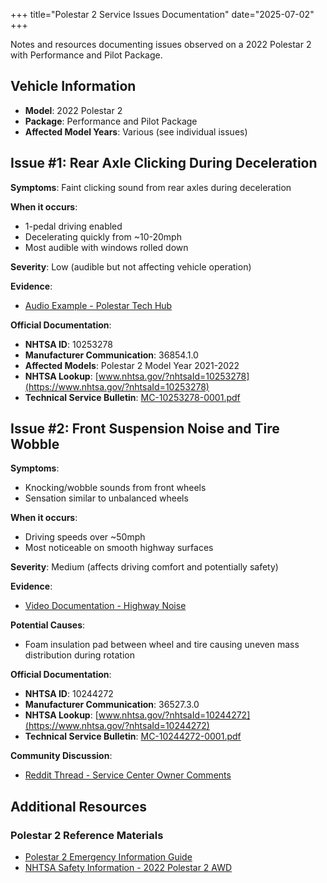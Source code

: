 +++
title="Polestar 2 Service Issues Documentation"
date="2025-07-02"
+++

Notes and resources documenting issues observed on a 2022 Polestar 2 with Performance and Pilot Package.

## Vehicle Information
- **Model**: 2022 Polestar 2
- **Package**: Performance and Pilot Package
- **Affected Model Years**: Various (see individual issues)

## Issue #1: Rear Axle Clicking During Deceleration

**Symptoms**: Faint clicking sound from rear axles during deceleration

**When it occurs**:
- 1-pedal driving enabled
- Decelerating quickly from ~10-20mph
- Most audible with windows rolled down

**Severity**: Low (audible but not affecting vehicle operation)

**Evidence**:
- [Audio Example - Polestar Tech Hub](https://cdn.polestartechhub.com/uploads/6616cd04bfff4d0001bd68af/TJ%2036854_1.m4a)

**Official Documentation**:
- **NHTSA ID**: 10253278
- **Manufacturer Communication**: 36854.1.0
- **Affected Models**: Polestar 2 Model Year 2021-2022
- **NHTSA Lookup**: [www.nhtsa.gov/?nhtsaId=10253278](https://www.nhtsa.gov/?nhtsaId=10253278)
- **Technical Service Bulletin**: [MC-10253278-0001.pdf](https://static.nhtsa.gov/odi/tsbs/2024/MC-10253278-0001.pdf)

## Issue #2: Front Suspension Noise and Tire Wobble

**Symptoms**:
- Knocking/wobble sounds from front wheels
- Sensation similar to unbalanced wheels

**When it occurs**:
- Driving speeds over ~50mph
- Most noticeable on smooth highway surfaces

**Severity**: Medium (affects driving comfort and potentially safety)

**Evidence**:
- [Video Documentation - Highway Noise](https://share.icloud.com/photos/0842YqazQqlXTrYDVoXdd3q8A)

**Potential Causes**:
- Foam insulation pad between wheel and tire causing uneven mass distribution during rotation

**Official Documentation**:
- **NHTSA ID**: 10244272
- **Manufacturer Communication**: 36527.3.0
- **NHTSA Lookup**: [www.nhtsa.gov/?nhtsaId=10244272](https://www.nhtsa.gov/?nhtsaId=10244272)
- **Technical Service Bulletin**: [MC-10244272-0001.pdf](https://static.nhtsa.gov/odi/tsbs/2023/MC-10244272-0001.pdf)

**Community Discussion**:
- [Reddit Thread - Service Center Owner Comments](https://www.reddit.com/r/Polestar/comments/1anfxk8/comment/kpzbbqj)

## Additional Resources

### Polestar 2 Reference Materials
- [Polestar 2 Emergency Information Guide](https://github.com/drittich/polestar2-emergency-info)
- [NHTSA Safety Information - 2022 Polestar 2 AWD](https://www.nhtsa.gov/vehicle/2022/POLESTAR/POLESTAR%252525202/5%25252520HB/AWD)

